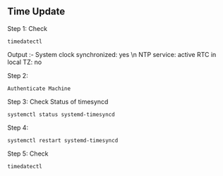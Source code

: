## Time Update
Step 1: Check
```
timedatectl
```
Output :-   System clock synchronized: yes \n
            NTP service: active
            RTC in local TZ: no


Step 2:
```
Authenticate Machine
```

Step 3: Check Status of timesyncd
```
systemctl status systemd-timesyncd

```
Step 4:
```
systemctl restart systemd-timesyncd
```
Step 5: Check
```
timedatectl
```